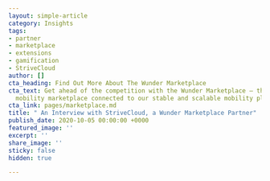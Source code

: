 ```yaml
---
layout: simple-article
category: Insights
tags:
- partner
- marketplace
- extensions
- gamification
- StriveCloud
author: []
cta_heading: Find Out More About The Wunder Marketplace
cta_text: Get ahead of the competition with the Wunder Marketplace — the world’s first
  mobility marketplace connected to our stable and scalable mobility platform.
cta_link: pages/marketplace.md
title: " An Interview with StriveCloud, a Wunder Marketplace Partner"
publish_date: 2020-10-05 00:00:00 +0000
featured_image: ''
excerpt: ''
share_image: ''
sticky: false
hidden: true

---
```

